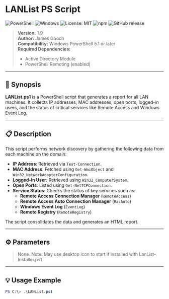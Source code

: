 # **LANList PS Script**
![PowerShell](https://img.shields.io/badge/PowerShell-5391FE?style=for-the-badge&logo=powershell&logoColor=white)
![Windows](https://img.shields.io/badge/Windows-0078D6?style=for-the-badge&logo=windows&logoColor=white)
![License: MIT](https://img.shields.io/badge/License-MIT-blue.svg)
![npm](https://img.shields.io/npm/v/package-name)
![GitHub release](https://img.shields.io/github/v/release/owner/repository)


> **Version:** 1.9  
> **Author:** James Gooch  
> **Compatibility:** Windows PowerShell 5.1 or later  
> **Required Dependencies:**  
> - Active Directory Module  
> - PowerShell Remoting (enabled)

---

## 📝 **Synopsis**

**LANList.ps1** is a PowerShell script that generates a report for all LAN machines. It collects IP addresses, MAC addresses, open ports, logged-in users, and the status of critical services like Remote Access and Windows Event Log. 

---

## 📋 **Description**

This script performs network discovery by gathering the following data from each machine on the domain:

- **IP Address**: Retrieved via `Test-Connection`.
- **MAC Address**: Fetched using `Get-WmiObject` and `Win32_NetworkAdapterConfiguration`.
- **Logged-In User**: Retrieved using `Win32_ComputerSystem`.
- **Open Ports**: Listed using `Get-NetTCPConnection`.
- **Service Status**: Checks the status of key services such as:
  - **Remote Access Connection Manager** (`RemoteAccess`)
  - **Remote Access Auto Connection Manager** (`RasAuto`)
  - **Windows Event Log** (`EventLog`)
  - **Remote Registry** (`RemoteRegistry`)

The script consolidates the data and generates an HTML report.

---

## ⚙️ **Parameters**

> None. Note: May use desktop icon to start if installed with LanList-Installer.ps1

---

## 💡 **Usage Example**

```powershell
PS C:\> .\LANList.ps1
